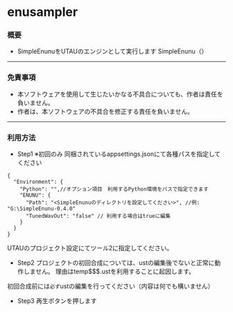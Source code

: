 # enusampler
### 概要
* SimpleEnunuをUTAUのエンジンとして実行します
SimpleEnunu（）

***

### 免責事項
* 本ソフトウェアを使用して生じたいかなる不具合についても、作者は責任を負いません。
* 作者は、本ソフトウェアの不具合を修正する責任を負いません。

***

### 利用方法
- Step1
※初回のみ
同梱されているappsettings.jsonにて各種パスを指定してください
```
{
  "Environment": {
    "Python": "",//オプション項目　利用するPython環境をパスで指定できます
    "ENUNU": {
      "Path": "<SimpleEnunuのディレクトリを設定してください>", //例: "G:\SimpleEnunu-0.4.0"
      "TunedWavOut": "false" // 利用する場合はtrueに編集
    }
  }
}
```
UTAUのプロジェクト設定にてツール2に指定してください。

- Step2
プロジェクトの初回合成については、ustの編集後でないと正常に動作しません。
理由はtemp$$$.ustを利用することに起因します。

初回合成前には`必ず`ustの編集を行ってください（内容は何でも構いません）

- Step3
再生ボタンを押します


